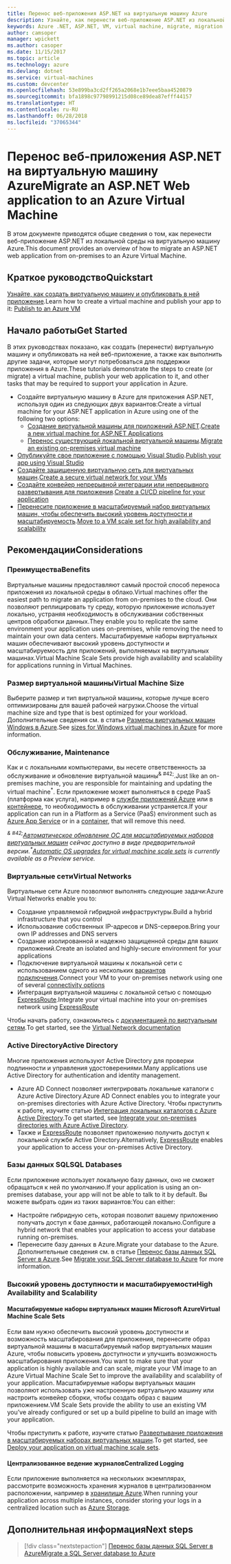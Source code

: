 ```yaml
---
title: Перенос веб-приложения ASP.NET на виртуальную машину Azure
description: Узнайте, как перенести веб-приложение ASP.NET из локальной среды на виртуальную машину Azure.
keywords: Azure .NET, ASP.NET, VM, virtual machine, migrate, migration
author: camsoper
manager: wpickett
ms.author: casoper
ms.date: 11/15/2017
ms.topic: article
ms.technology: azure
ms.devlang: dotnet
ms.service: virtual-machines
ms.custom: devcenter
ms.openlocfilehash: 53e899ba3cd2ff265a2068e1b7eee5baa4520879
ms.sourcegitcommit: bfa1898c97798991215d08ce89dea87efff44157
ms.translationtype: HT
ms.contentlocale: ru-RU
ms.lasthandoff: 06/28/2018
ms.locfileid: "37065344"
---
```

# <a name="migrate-an-aspnet-web-application-to-an-azure-virtual-machine"></a><span data-ttu-id="e6d0a-104">Перенос веб-приложения ASP.NET на виртуальную машину Azure</span><span class="sxs-lookup"><span data-stu-id="e6d0a-104">Migrate an ASP.NET Web application to an Azure Virtual Machine</span></span>

<span data-ttu-id="e6d0a-105">В этом документе приводятся общие сведения о том, как перенести веб-приложение ASP.NET из локальной среды на виртуальную машину Azure.</span><span class="sxs-lookup"><span data-stu-id="e6d0a-105">This document provides an overview of how to migrate an ASP.NET web application from on-premises to an Azure Virtual Machine.</span></span>

## <a name="quickstart"></a><span data-ttu-id="e6d0a-106">Краткое руководство</span><span class="sxs-lookup"><span data-stu-id="e6d0a-106">Quickstart</span></span>

<span data-ttu-id="e6d0a-107">[Узнайте, как создать виртуальную машину и опубликовать в ней приложение](https://tutorials.visualstudio.com/aspnet-vm/intro).</span><span class="sxs-lookup"><span data-stu-id="e6d0a-107">Learn how to create a virtual machine and publish your app to it: [Publish to an Azure VM](https://tutorials.visualstudio.com/aspnet-vm/intro)</span></span>

## <a name="get-started"></a><span data-ttu-id="e6d0a-108">Начало работы</span><span class="sxs-lookup"><span data-stu-id="e6d0a-108">Get Started</span></span>

<span data-ttu-id="e6d0a-109">В этих руководствах показано, как создать (перенести) виртуальную машину и опубликовать на ней веб-приложение, а также как выполнить другие задачи, которые могут потребоваться для поддержки приложения в Azure.</span><span class="sxs-lookup"><span data-stu-id="e6d0a-109">These tutorials demonstrate the steps to create (or migrate) a virtual machine, publish your web application to it, and other tasks that may be required to support your application in Azure.</span></span>

- <span data-ttu-id="e6d0a-110">Создайте виртуальную машину в Azure для приложения ASP.NET, используя один из следующих двух вариантов:</span><span class="sxs-lookup"><span data-stu-id="e6d0a-110">Create a virtual machine for your ASP.NET application in Azure using one of the following two options:</span></span>
    - <span data-ttu-id="e6d0a-111">[Создание виртуальной машины для приложений ASP.NET](https://go.microsoft.com/fwlink/?linkid=863237).</span><span class="sxs-lookup"><span data-stu-id="e6d0a-111">[Create a new virtual machine for ASP.NET Applications](https://go.microsoft.com/fwlink/?linkid=863237)</span></span>
    - <span data-ttu-id="e6d0a-112">[Перенос существующей локальной виртуальной машины](https://docs.microsoft.com/azure/site-recovery/tutorial-migrate-on-premises-to-azure).</span><span class="sxs-lookup"><span data-stu-id="e6d0a-112">[Migrate an existing on-premises virtual machine](https://docs.microsoft.com/azure/site-recovery/tutorial-migrate-on-premises-to-azure)</span></span>
- <span data-ttu-id="e6d0a-113">[Опубликуйте свое приложение с помощью Visual Studio](https://go.microsoft.com/fwlink/?linkid=863240).</span><span class="sxs-lookup"><span data-stu-id="e6d0a-113">[Publish your app using Visual Studio](https://go.microsoft.com/fwlink/?linkid=863240)</span></span>
- <span data-ttu-id="e6d0a-114">[Создайте защищенную виртуальную сеть для виртуальных машин](https://docs.microsoft.com/azure/virtual-network/virtual-network-get-started-vnet-subnet).</span><span class="sxs-lookup"><span data-stu-id="e6d0a-114">[Create a secure virtual network for your VMs](https://docs.microsoft.com/azure/virtual-network/virtual-network-get-started-vnet-subnet)</span></span>
- <span data-ttu-id="e6d0a-115">[Создайте конвейер непрерывной интеграции или непрерывного развертывания для приложения](https://docs.microsoft.com/vsts/build-release/apps/cd/deploy-webdeploy-iis-deploygroups).</span><span class="sxs-lookup"><span data-stu-id="e6d0a-115">[Create a CI/CD pipeline for your application](https://docs.microsoft.com/vsts/build-release/apps/cd/deploy-webdeploy-iis-deploygroups)</span></span>
- <span data-ttu-id="e6d0a-116">[Перенесите приложение в масштабируемый набор виртуальных машин, чтобы обеспечить высокий уровень доступности и масштабируемость](https://docs.microsoft.com/azure/virtual-machine-scale-sets/virtual-machine-scale-sets-deploy-app).</span><span class="sxs-lookup"><span data-stu-id="e6d0a-116">[Move to a VM scale set for high availability and scalability](https://docs.microsoft.com/azure/virtual-machine-scale-sets/virtual-machine-scale-sets-deploy-app)</span></span>

## <a name="considerations"></a><span data-ttu-id="e6d0a-117">Рекомендации</span><span class="sxs-lookup"><span data-stu-id="e6d0a-117">Considerations</span></span>

### <a name="benefits"></a><span data-ttu-id="e6d0a-118">Преимущества</span><span class="sxs-lookup"><span data-stu-id="e6d0a-118">Benefits</span></span>

<span data-ttu-id="e6d0a-119">Виртуальные машины предоставляют самый простой способ переноса приложения из локальной среды в облако.</span><span class="sxs-lookup"><span data-stu-id="e6d0a-119">Virtual machines offer the easiest path to migrate an application from on-premises to the cloud.</span></span>  <span data-ttu-id="e6d0a-120">Они позволяют реплицировать ту среду, которую приложение использует локально, устраняя необходимость в обслуживании собственных центров обработки данных.</span><span class="sxs-lookup"><span data-stu-id="e6d0a-120">They enable you to replicate the same environment your application uses on-premises, while removing the need to maintain your own data centers.</span></span>  <span data-ttu-id="e6d0a-121">Масштабируемые наборы виртуальных машин обеспечивают высокий уровень доступности и масштабируемость для приложений, выполняемых на виртуальных машинах.</span><span class="sxs-lookup"><span data-stu-id="e6d0a-121">Virtual Machine Scale Sets provide high availability and scalability for applications running in Virtual Machines.</span></span>

### <a name="virtual-machine-size"></a><span data-ttu-id="e6d0a-122">Размер виртуальной машины</span><span class="sxs-lookup"><span data-stu-id="e6d0a-122">Virtual Machine Size</span></span>

<span data-ttu-id="e6d0a-123">Выберите размер и тип виртуальной машины, которые лучше всего оптимизированы для вашей рабочей нагрузки.</span><span class="sxs-lookup"><span data-stu-id="e6d0a-123">Choose the virtual machine size and type that is best optimized for your workload.</span></span>  <span data-ttu-id="e6d0a-124">Дополнительные сведения см. в статье [Размеры виртуальных машин Windows в Azure](https://docs.microsoft.com/azure/virtual-machines/windows/sizes).</span><span class="sxs-lookup"><span data-stu-id="e6d0a-124">See [sizes for Windows virtual machines in Azure](https://docs.microsoft.com/azure/virtual-machines/windows/sizes) for more information.</span></span>

### <a name="maintenance"></a><span data-ttu-id="e6d0a-125">Обслуживание, </span><span class="sxs-lookup"><span data-stu-id="e6d0a-125">Maintenance</span></span>

<span data-ttu-id="e6d0a-126">Как и с локальными компьютерами, вы несете ответственность за обслуживание и обновление виртуальной машины<sup>& #42;</sup>.</span><span class="sxs-lookup"><span data-stu-id="e6d0a-126">Just like an on-premises machine, you are responsible for maintaining and updating the virtual machine<sup>&#42;</sup>.</span></span>  <span data-ttu-id="e6d0a-127">Если приложение может выполняться в среде PaaS (платформа как услуга), например в [службе приложений Azure](https://docs.microsoft.com/azure/app-service/) или в [контейнере](https://docs.microsoft.com/azure/app-service/containers/), то необходимость в обслуживании устраняется.</span><span class="sxs-lookup"><span data-stu-id="e6d0a-127">If your application can run in a Platform as a Service (PaaS) environment such as [Azure App Service](https://docs.microsoft.com/azure/app-service/) or in a [container](https://docs.microsoft.com/azure/app-service/containers/), that will remove this need.</span></span>

<span data-ttu-id="e6d0a-128">*<sup>& #42;</sup>[Автоматическое обновление ОС для масштабируемых наборов виртуальных машин](https://docs.microsoft.com/azure/virtual-machine-scale-sets/virtual-machine-scale-sets-automatic-upgrade) сейчас доступно в виде предварительной версии.*</span><span class="sxs-lookup"><span data-stu-id="e6d0a-128">*<sup>&#42;</sup>[Automatic OS upgrades for virtual machine scale sets](https://docs.microsoft.com/azure/virtual-machine-scale-sets/virtual-machine-scale-sets-automatic-upgrade) is currently available as a Preview service.*</span></span>

### <a name="virtual-networks"></a><span data-ttu-id="e6d0a-129">Виртуальные сети</span><span class="sxs-lookup"><span data-stu-id="e6d0a-129">Virtual Networks</span></span>

<span data-ttu-id="e6d0a-130">Виртуальные сети Azure позволяют выполнять следующие задачи:</span><span class="sxs-lookup"><span data-stu-id="e6d0a-130">Azure Virtual Networks enable you to:</span></span>
- <span data-ttu-id="e6d0a-131">Создание управляемой гибридной инфраструктуры.</span><span class="sxs-lookup"><span data-stu-id="e6d0a-131">Build a hybrid infrastructure that you control</span></span>
- <span data-ttu-id="e6d0a-132">Использование собственных IP-адресов и DNS-серверов.</span><span class="sxs-lookup"><span data-stu-id="e6d0a-132">Bring your own IP addresses and DNS servers</span></span>
- <span data-ttu-id="e6d0a-133">Создание изолированной и надежно защищенной среды для ваших приложений.</span><span class="sxs-lookup"><span data-stu-id="e6d0a-133">Create an isolated and highly-secure environment for your applications</span></span>
- <span data-ttu-id="e6d0a-134">Подключение виртуальной машины к локальной сети с использованием одного из нескольких [вариантов подключения](https://docs.microsoft.com/azure/vpn-gateway/vpn-gateway-about-vpngateways#s2smulti).</span><span class="sxs-lookup"><span data-stu-id="e6d0a-134">Connect your VM to your on-premises network using one of several [connectivity options](https://docs.microsoft.com/azure/vpn-gateway/vpn-gateway-about-vpngateways#s2smulti)</span></span>
- <span data-ttu-id="e6d0a-135">Интеграция виртуальной машины с локальной сетью с помощью [ExpressRoute](https://azure.microsoft.com/services/expressroute/).</span><span class="sxs-lookup"><span data-stu-id="e6d0a-135">Integrate your virtual machine into your on-premises network using [ExpressRoute](https://azure.microsoft.com/services/expressroute/)</span></span>

<span data-ttu-id="e6d0a-136">Чтобы начать работу, ознакомьтесь с [документацией по виртуальным сетям](https://docs.microsoft.com/azure/virtual-network/).</span><span class="sxs-lookup"><span data-stu-id="e6d0a-136">To get started, see the [Virtual Network documentation](https://docs.microsoft.com/azure/virtual-network/)</span></span>

### <a name="active-directory"></a><span data-ttu-id="e6d0a-137">Active Directory</span><span class="sxs-lookup"><span data-stu-id="e6d0a-137">Active Directory</span></span>
<span data-ttu-id="e6d0a-138">Многие приложения используют Active Directory для проверки подлинности и управления удостоверениями.</span><span class="sxs-lookup"><span data-stu-id="e6d0a-138">Many applications use Active Directory for authentication and identity management.</span></span>  
- <span data-ttu-id="e6d0a-139">Azure AD Connect позволяет интегрировать локальные каталоги с Azure Active Directory.</span><span class="sxs-lookup"><span data-stu-id="e6d0a-139">Azure AD Connect enables you to integrate your on-premises directories with Azure Active Directory.</span></span>  <span data-ttu-id="e6d0a-140">Чтобы приступить к работе, изучите статью [Интеграция локальных каталогов с Azure Active Directory](https://docs.microsoft.com/azure/active-directory/connect/active-directory-aadconnect).</span><span class="sxs-lookup"><span data-stu-id="e6d0a-140">To get started, see [Integrate your on-premises directories with Azure Active Directory](https://docs.microsoft.com/azure/active-directory/connect/active-directory-aadconnect).</span></span>  
- <span data-ttu-id="e6d0a-141">Также и [ExpressRoute](https://azure.microsoft.com/services/expressroute/) позволяет приложению получить доступ к локальной службе Active Directory.</span><span class="sxs-lookup"><span data-stu-id="e6d0a-141">Alternatively, [ExpressRoute](https://azure.microsoft.com/services/expressroute/) enables your application to access your on-premises Active Directory.</span></span>

### <a name="sql-databases"></a><span data-ttu-id="e6d0a-142">Базы данных SQL</span><span class="sxs-lookup"><span data-stu-id="e6d0a-142">SQL Databases</span></span>

<span data-ttu-id="e6d0a-143">Если приложение использует локальную базу данных, оно не сможет обращаться к ней по умолчанию.</span><span class="sxs-lookup"><span data-stu-id="e6d0a-143">If your application is using an on-premises database, your app will not be able to talk to it by default.</span></span> <span data-ttu-id="e6d0a-144">Вы можете выбрать один из таких вариантов:</span><span class="sxs-lookup"><span data-stu-id="e6d0a-144">You can either:</span></span>
- <span data-ttu-id="e6d0a-145">Настройте гибридную сеть, которая позволит вашему приложению получать доступ к базе данных, работающей локально.</span><span class="sxs-lookup"><span data-stu-id="e6d0a-145">Configure a hybrid network that enables your application to access your database running on-premises.</span></span>  
- <span data-ttu-id="e6d0a-146">Перенесите базу данных в Azure.</span><span class="sxs-lookup"><span data-stu-id="e6d0a-146">Migrate your database to the Azure.</span></span>  <span data-ttu-id="e6d0a-147">Дополнительные сведения см. в статье [Перенос базы данных SQL Server в Azure](dotnet-howto-migrate-sql.md).</span><span class="sxs-lookup"><span data-stu-id="e6d0a-147">See [Migrate your SQL Server database to Azure](dotnet-howto-migrate-sql.md) for more information.</span></span>

### <a name="high-availability-and-scalability"></a><span data-ttu-id="e6d0a-148">Высокий уровень доступности и масштабируемости</span><span class="sxs-lookup"><span data-stu-id="e6d0a-148">High Availability and Scalability</span></span>

#### <a name="virtual-machine-scale-sets"></a><span data-ttu-id="e6d0a-149">Масштабируемые наборы виртуальных машин Microsoft Azure</span><span class="sxs-lookup"><span data-stu-id="e6d0a-149">Virtual Machine Scale Sets</span></span>
<span data-ttu-id="e6d0a-150">Если вам нужно обеспечить высокий уровень доступности и возможность масштабирования для приложения, перенесите образ виртуальной машины в масштабируемый набор виртуальных машин Azure, чтобы повысить уровень доступности и улучшить возможность масштабирования приложения.</span><span class="sxs-lookup"><span data-stu-id="e6d0a-150">You want to make sure that your application is highly available and can scale, migrate your VM image to an Azure Virtual Machine Scale Set to improve the availability and scalability of your application.</span></span>  <span data-ttu-id="e6d0a-151">Масштабируемые наборы виртуальных машин позволяют использовать уже настроенную виртуальную машину или настроить конвейер сборки, чтобы создать образ с вашим приложением.</span><span class="sxs-lookup"><span data-stu-id="e6d0a-151">VM Scale Sets provide the ability to use an existing VM you’ve already configured or set up a build pipeline to build an image with your application.</span></span>  

<span data-ttu-id="e6d0a-152">Чтобы приступить к работе, изучите статью [Развертывание приложения в масштабируемых наборах виртуальных машин](https://docs.microsoft.com/azure/virtual-machine-scale-sets/virtual-machine-scale-sets-deploy-app).</span><span class="sxs-lookup"><span data-stu-id="e6d0a-152">To get started, see [Deploy your application on virtual machine scale sets](https://docs.microsoft.com/azure/virtual-machine-scale-sets/virtual-machine-scale-sets-deploy-app).</span></span>

#### <a name="centralized-logging"></a><span data-ttu-id="e6d0a-153">Централизованное ведение журналов</span><span class="sxs-lookup"><span data-stu-id="e6d0a-153">Centralized Logging</span></span>
<span data-ttu-id="e6d0a-154">Если приложение выполняется на нескольких экземплярах, рассмотрите возможность хранения журналов в централизованном расположении, например в [хранилище Azure](https://docs.microsoft.com/azure/storage/).</span><span class="sxs-lookup"><span data-stu-id="e6d0a-154">When running your application across multiple instances, consider storing your logs in a centralized location such as [Azure Storage](https://docs.microsoft.com/azure/storage/).</span></span>

## <a name="next-steps"></a><span data-ttu-id="e6d0a-155">Дополнительная информация</span><span class="sxs-lookup"><span data-stu-id="e6d0a-155">Next steps</span></span>

> [!div class="nextstepaction"]
> [<span data-ttu-id="e6d0a-156">Перенос базы данных SQL Server в Azure</span><span class="sxs-lookup"><span data-stu-id="e6d0a-156">Migrate a SQL Server database to Azure</span></span>](dotnet-howto-migrate-sql.md)